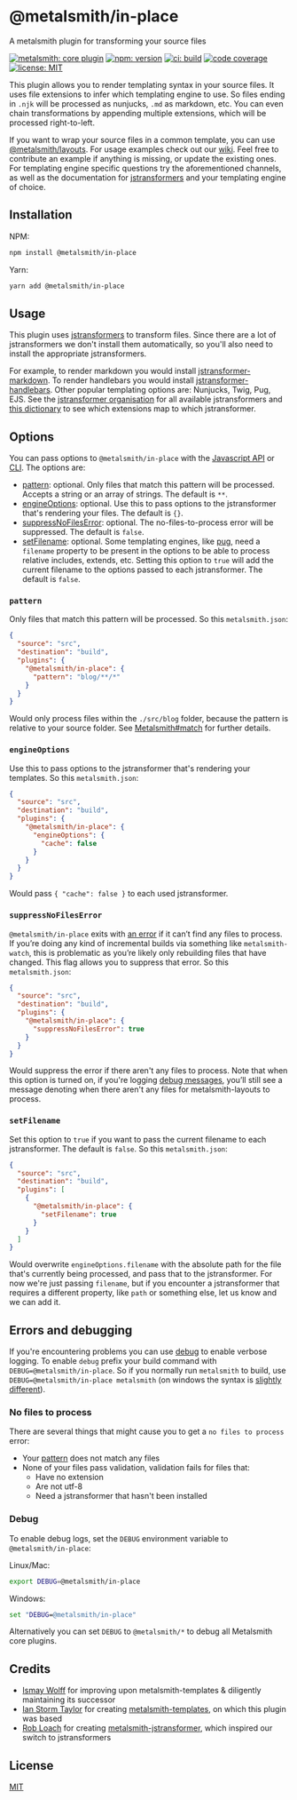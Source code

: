 # @metalsmith/in-place

A metalsmith plugin for transforming your source files

[![metalsmith: core plugin][metalsmith-badge]][metalsmith-url]
[![npm: version][npm-badge]][npm-url]
[![ci: build][ci-badge]][ci-url]
[![code coverage][codecov-badge]][codecov-url]
[![license: MIT][license-badge]][license-url]

This plugin allows you to render templating syntax in your source files. It uses file extensions to infer which templating engine to use. So files ending in `.njk` will be processed as nunjucks, `.md` as markdown, etc. You can even chain transformations by appending multiple extensions, which will be processed right-to-left.

If you want to wrap your source files in a common template, you can use [@metalsmith/layouts](https://github.com/metalsmith/metalsmith/layouts). For usage examples check out our [wiki](https://github.com/metalsmith/metalsmith/in-place/wiki). Feel free to contribute an example if anything is missing, or update the existing ones. For templating engine specific questions try the aforementioned channels, as well as the documentation for [jstransformers](https://github.com/jstransformers) and your templating engine of choice.

## Installation

NPM:

```bash
npm install @metalsmith/in-place
```

Yarn:

```bash
yarn add @metalsmith/in-place
```

## Usage

This plugin uses [jstransformers](https://github.com/jstransformers/jstransformer) to transform files. Since there are a lot of jstransformers we don't install them automatically, so you'll also need to install the appropriate jstransformers.

For example, to render markdown you would install [jstransformer-markdown](https://github.com/jstransformers/jstransformer-markdown). To render handlebars you would install [jstransformer-handlebars](https://github.com/jstransformers/jstransformer-handlebars). Other popular templating options are: Nunjucks, Twig, Pug, EJS. See the [jstransformer organisation](https://github.com/jstransformers) for all available jstransformers and [this dictionary](https://github.com/jstransformers/inputformat-to-jstransformer/blob/master/dictionary.json) to see which extensions map to which jstransformer.

## Options

You can pass options to `@metalsmith/in-place` with the [Javascript API](https://github.com/segmentio/metalsmith#api) or [CLI](https://github.com/segmentio/metalsmith#cli). The options are:

- [pattern](#pattern): optional. Only files that match this pattern will be processed. Accepts a string or an array of strings. The default is `**`.
- [engineOptions](#engineoptions): optional. Use this to pass options to the jstransformer that's rendering your files. The default is `{}`.
- [suppressNoFilesError](#suppressnofileserror): optional. The no-files-to-process error will be suppressed. The default is `false`.
- [setFilename](#setfilename): optional. Some templating engines, like [pug](https://github.com/pugjs/pug), need a `filename` property to be present in the options to be able to process relative includes, extends, etc. Setting this option to `true` will add the current filename to the options passed to each jstransformer. The default is `false`.

### `pattern`

Only files that match this pattern will be processed. So this `metalsmith.json`:

```json
{
  "source": "src",
  "destination": "build",
  "plugins": {
    "@metalsmith/in-place": {
      "pattern": "blog/**/*"
    }
  }
}
```

Would only process files within the `./src/blog` folder, because the pattern is
relative to your source folder. See [Metalsmith#match](https://metalsmith.io/api/#Metalsmith+match)
for further details.

### `engineOptions`

Use this to pass options to the jstransformer that's rendering your templates. So this
`metalsmith.json`:

```json
{
  "source": "src",
  "destination": "build",
  "plugins": {
    "@metalsmith/in-place": {
      "engineOptions": {
        "cache": false
      }
    }
  }
}
```

Would pass `{ "cache": false }` to each used jstransformer.

### `suppressNoFilesError`

`@metalsmith/in-place` exits with [an error](#no-files-to-process) if it can’t find any files to process. If you’re doing any kind of incremental builds via something like `metalsmith-watch`, this is problematic as you’re likely only rebuilding files that have changed. This flag allows you to suppress that error. So this `metalsmith.json`:

```json
{
  "source": "src",
  "destination": "build",
  "plugins": {
    "@metalsmith/in-place": {
      "suppressNoFilesError": true
    }
  }
}
```

Would suppress the error if there aren't any files to process. Note that when this option is turned on, if you're logging [debug messages](#errors-and-debugging), you’ll still see a message denoting when there aren't any files for metalsmith-layouts to process.

### `setFilename`

Set this option to `true` if you want to pass the current filename to each jstransformer. The default is `false`. So this `metalsmith.json`:

```json
{
  "source": "src",
  "destination": "build",
  "plugins": [
    {
      "@metalsmith/in-place": {
        "setFilename": true
      }
    }
  ]
}
```

Would overwrite `engineOptions.filename` with the absolute path for the file that's currently being processed, and pass that to the jstransformer. For now we're just passing `filename`, but if you encounter a jstransformer that requires a different property, like `path` or something else, let us know and we can add it.

## Errors and debugging

If you're encountering problems you can use [debug](https://www.npmjs.com/package/debug) to enable verbose logging. To enable `debug` prefix your build command with `DEBUG=@metalsmith/in-place`. So if you normally run `metalsmith` to build, use `DEBUG=@metalsmith/in-place metalsmith` (on windows the syntax is [slightly different](https://www.npmjs.com/package/debug#windows-note)).

### No files to process

There are several things that might cause you to get a `no files to process` error:

- Your [pattern](#pattern) does not match any files
- None of your files pass validation, validation fails for files that:
  - Have no extension
  - Are not utf-8
  - Need a jstransformer that hasn't been installed

### Debug

To enable debug logs, set the `DEBUG` environment variable to `@metalsmith/in-place`:

Linux/Mac:

```bash
export DEBUG=@metalsmith/in-place
```

Windows:

```bat
set "DEBUG=@metalsmith/in-place"
```

Alternatively you can set `DEBUG` to `@metalsmith/*` to debug all Metalsmith core plugins.

## Credits

- [Ismay Wolff](https://github.com/ismay) for improving upon metalsmith-templates & diligently maintaining its successor
- [Ian Storm Taylor](https://github.com/ianstormtaylor) for creating [metalsmith-templates](https://github.com/segmentio/metalsmith-templates), on which this plugin was based
- [Rob Loach](https://github.com/RobLoach) for creating [metalsmith-jstransformer](https://github.com/RobLoach/metalsmith-jstransformer), which inspired our switch to jstransformers

## License

[MIT](LICENSE)

[npm-badge]: https://img.shields.io/npm/v/@metalsmith/in-place.svg
[npm-url]: https://www.npmjs.com/package/@metalsmith/in-place
[ci-badge]: https://github.com/metalsmith/in-place/actions/workflows/test.yml/badge.svg
[ci-url]: https://github.com/metalsmith/in-place/actions/workflows/test.yml
[metalsmith-badge]: https://img.shields.io/badge/metalsmith-core_plugin-green.svg?longCache=true
[metalsmith-url]: https://metalsmith.io
[codecov-badge]: https://img.shields.io/coveralls/github/metalsmith/in-place
[codecov-url]: https://coveralls.io/github/metalsmith/in-place
[license-badge]: https://img.shields.io/github/license/metalsmith/in-place
[license-url]: LICENSE

